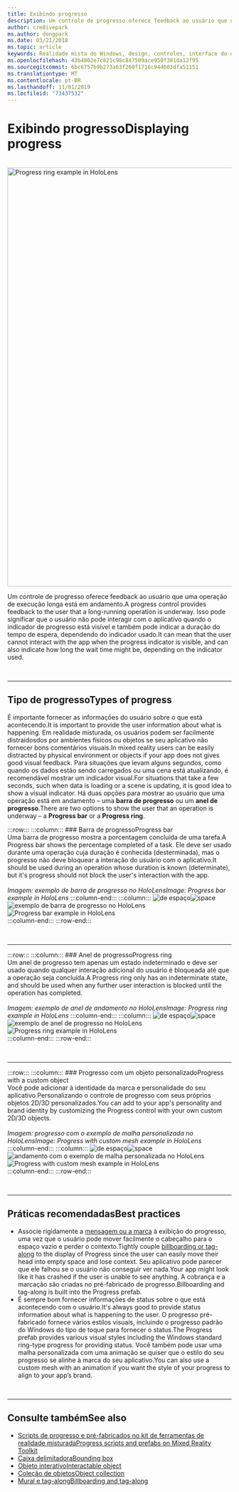 ```yaml
---
title: Exibindo progresso
description: Um controle de progresso oferece feedback ao usuário que uma operação de execução longa está em andamento.
author: cre8ivepark
ms.author: dongpark
ms.date: 03/21/2018
ms.topic: article
keywords: Realidade mista do Windows, design, controles, interface do usuário, UX
ms.openlocfilehash: 43b4802e7c821c98c847509ace950f381da12f95
ms.sourcegitcommit: 6bc6757b9b273a63f260f1716c944603dfa51151
ms.translationtype: MT
ms.contentlocale: pt-BR
ms.lasthandoff: 11/01/2019
ms.locfileid: "73437532"
---
```

# <a name="displaying-progress"></a><span data-ttu-id="3606d-104">Exibindo progresso</span><span class="sxs-lookup"><span data-stu-id="3606d-104">Displaying progress</span></span>

<br>

<img src="images/HoloLens2_Loader.gif" alt="Progress ring example in HoloLens" width="940px">

<span data-ttu-id="3606d-105">Um controle de progresso oferece feedback ao usuário que uma operação de execução longa está em andamento.</span><span class="sxs-lookup"><span data-stu-id="3606d-105">A progress control provides feedback to the user that a long-running operation is underway.</span></span> <span data-ttu-id="3606d-106">Isso pode significar que o usuário não pode interagir com o aplicativo quando o indicador de progresso está visível e também pode indicar a duração do tempo de espera, dependendo do indicador usado.</span><span class="sxs-lookup"><span data-stu-id="3606d-106">It can mean that the user cannot interact with the app when the progress indicator is visible, and can also indicate how long the wait time might be, depending on the indicator used.</span></span>

<br>

---

## <a name="types-of-progress"></a><span data-ttu-id="3606d-107">Tipo de progresso</span><span class="sxs-lookup"><span data-stu-id="3606d-107">Types of progress</span></span>

<span data-ttu-id="3606d-108">É importante fornecer as informações do usuário sobre o que está acontecendo.</span><span class="sxs-lookup"><span data-stu-id="3606d-108">It is important to provide the user information about what is happening.</span></span> <span data-ttu-id="3606d-109">Em realidade misturada, os usuários podem ser facilmente distraídosdos por ambientes físicos ou objetos se seu aplicativo não fornecer bons comentários visuais.</span><span class="sxs-lookup"><span data-stu-id="3606d-109">In mixed reality users can be easily distracted by physical environment or objects if your app does not gives good visual feedback.</span></span> <span data-ttu-id="3606d-110">Para situações que levam alguns segundos, como quando os dados estão sendo carregados ou uma cena está atualizando, é recomendável mostrar um indicador visual.</span><span class="sxs-lookup"><span data-stu-id="3606d-110">For situations that take a few seconds, such when data is loading or a scene is updating, it is good idea to show a visual indicator.</span></span> <span data-ttu-id="3606d-111">Há duas opções para mostrar ao usuário que uma operação está em andamento – uma **barra de progresso** ou um **anel de progresso**.</span><span class="sxs-lookup"><span data-stu-id="3606d-111">There are two options to show the user that an operation is underway – a **Progress bar** or a **Progress ring**.</span></span>

:::row:::
    :::column:::
        ### <a name="progress-barbr"></a><span data-ttu-id="3606d-112">Barra de progresso</span><span class="sxs-lookup"><span data-stu-id="3606d-112">Progress bar</span></span><br>
        <span data-ttu-id="3606d-113">Uma barra de progresso mostra a porcentagem concluída de uma tarefa.</span><span class="sxs-lookup"><span data-stu-id="3606d-113">A Progress bar shows the percentage completed of a task.</span></span> <span data-ttu-id="3606d-114">Ele deve ser usado durante uma operação cuja duração é conhecida (desterminada), mas o progresso não deve bloquear a interação do usuário com o aplicativo.</span><span class="sxs-lookup"><span data-stu-id="3606d-114">It should be used during an operation whose duration is known (determinate), but it's progress should not block the user's interaction with the app.</span></span><br>
        <br>
        <span data-ttu-id="3606d-115">*Imagem: exemplo de barra de progresso no HoloLens*</span><span class="sxs-lookup"><span data-stu-id="3606d-115">*Image: Progress bar example in HoloLens*</span></span>
    :::column-end:::
        :::column:::
        <span data-ttu-id="3606d-116">![de espaço](images/spacer-20x582.png)</span><span class="sxs-lookup"><span data-stu-id="3606d-116">![space](images/spacer-20x582.png)</span></span><br>
       <span data-ttu-id="3606d-117">![exemplo de barra de progresso no HoloLens](images/640px-progressbar.jpg)</span><span class="sxs-lookup"><span data-stu-id="3606d-117">![Progress bar example in HoloLens](images/640px-progressbar.jpg)</span></span><br>
    :::column-end:::
:::row-end:::

<br>

---

:::row:::
    :::column:::
        ### <a name="progress-ringbr"></a><span data-ttu-id="3606d-118">Anel de progresso</span><span class="sxs-lookup"><span data-stu-id="3606d-118">Progress ring</span></span><br>
        <span data-ttu-id="3606d-119">Um anel de progresso tem apenas um estado indeterminado e deve ser usado quando qualquer interação adicional do usuário é bloqueada até que a operação seja concluída.</span><span class="sxs-lookup"><span data-stu-id="3606d-119">A Progress ring only has an indeterminate state, and should be used when any further user interaction is blocked until the operation has completed.</span></span><br>
        <br>
        <span data-ttu-id="3606d-120">*Imagem: exemplo de anel de andamento no HoloLens*</span><span class="sxs-lookup"><span data-stu-id="3606d-120">*Image: Progress ring example in HoloLens*</span></span>
    :::column-end:::
        :::column:::
        <span data-ttu-id="3606d-121">![de espaço](images/spacer-20x582.png)</span><span class="sxs-lookup"><span data-stu-id="3606d-121">![space](images/spacer-20x582.png)</span></span><br>
       <span data-ttu-id="3606d-122">![exemplo de anel de progresso no HoloLens](images/640px-progressring.jpg)</span><span class="sxs-lookup"><span data-stu-id="3606d-122">![Progress ring example in HoloLens](images/640px-progressring.jpg)</span></span><br>
    :::column-end:::
:::row-end:::

<br>

---

:::row:::
    :::column:::
        ### <a name="progress-with-a-custom-objectbr"></a><span data-ttu-id="3606d-123">Progresso com um objeto personalizado</span><span class="sxs-lookup"><span data-stu-id="3606d-123">Progress with a custom object</span></span><br>
        <span data-ttu-id="3606d-124">Você pode adicionar à identidade da marca e personalidade do seu aplicativo Personalizando o controle de progresso com seus próprios objetos 2D/3D personalizados.</span><span class="sxs-lookup"><span data-stu-id="3606d-124">You can add to your app's personality and brand identity by customizing the Progress control with your own custom 2D/3D objects.</span></span><br>
        <br>
        <span data-ttu-id="3606d-125">*Imagem: progresso com o exemplo de malha personalizada no HoloLens*</span><span class="sxs-lookup"><span data-stu-id="3606d-125">*Image: Progress with custom mesh example in HoloLens*</span></span>
    :::column-end:::
        :::column:::
        <span data-ttu-id="3606d-126">![de espaço](images/spacer-20x582.png)</span><span class="sxs-lookup"><span data-stu-id="3606d-126">![space](images/spacer-20x582.png)</span></span><br>
       <span data-ttu-id="3606d-127">![andamento com o exemplo de malha personalizada no HoloLens](images/640px-progresscustom.jpg)</span><span class="sxs-lookup"><span data-stu-id="3606d-127">![Progress with custom mesh example in HoloLens](images/640px-progresscustom.jpg)</span></span><br>
    :::column-end:::
:::row-end:::

<br>

---

## <a name="best-practices"></a><span data-ttu-id="3606d-128">Práticas recomendadas</span><span class="sxs-lookup"><span data-stu-id="3606d-128">Best practices</span></span>
* <span data-ttu-id="3606d-129">Associe rigidamente a [mensagem ou a marca](billboarding-and-tag-along.md) à exibição do progresso, uma vez que o usuário pode mover facilmente o cabeçalho para o espaço vazio e perder o contexto.</span><span class="sxs-lookup"><span data-stu-id="3606d-129">Tightly couple [billboarding or tag-along](billboarding-and-tag-along.md) to the display of Progress since the user can easily move their head into empty space and lose context.</span></span> <span data-ttu-id="3606d-130">Seu aplicativo pode parecer que ele falhou se o usuário não conseguir ver nada.</span><span class="sxs-lookup"><span data-stu-id="3606d-130">Your app might look like it has crashed if the user is unable to see anything.</span></span> <span data-ttu-id="3606d-131">A cobrança e a marcação são criadas no pré-fabricado de progresso.</span><span class="sxs-lookup"><span data-stu-id="3606d-131">Billboarding and tag-along is built into the Progress prefab.</span></span>
* <span data-ttu-id="3606d-132">É sempre bom fornecer informações de status sobre o que está acontecendo com o usuário.</span><span class="sxs-lookup"><span data-stu-id="3606d-132">It's always good to provide status information about what is happening to the user.</span></span> <span data-ttu-id="3606d-133">O progresso pré-fabricado fornece vários estilos visuais, incluindo o progresso padrão do Windows do tipo de toque para fornecer o status.</span><span class="sxs-lookup"><span data-stu-id="3606d-133">The Progress prefab provides various visual styles including the Windows standard ring-type progress for providing status.</span></span> <span data-ttu-id="3606d-134">Você também pode usar uma malha personalizada com uma animação se quiser que o estilo do seu progresso se alinhe à marca do seu aplicativo.</span><span class="sxs-lookup"><span data-stu-id="3606d-134">You can also use a custom mesh with an animation if you want the style of your progress to align to your app’s brand.</span></span>

<br>

---

## <a name="see-also"></a><span data-ttu-id="3606d-135">Consulte também</span><span class="sxs-lookup"><span data-stu-id="3606d-135">See also</span></span>
* [<span data-ttu-id="3606d-136">Scripts de progresso e pré-fabricados no kit de ferramentas de realidade misturada</span><span class="sxs-lookup"><span data-stu-id="3606d-136">Progress scripts and prefabs on Mixed Reality Toolkit</span></span>](https://github.com/microsoft/MixedRealityToolkit-Unity/tree/mrtk_development/Assets/MixedRealityToolkit.SDK/Features/UX/Prefabs/Loader)
* [<span data-ttu-id="3606d-137">Caixa delimitadora</span><span class="sxs-lookup"><span data-stu-id="3606d-137">Bounding box</span></span>](app-bar-and-bounding-box.md)
* [<span data-ttu-id="3606d-138">Objeto interativo</span><span class="sxs-lookup"><span data-stu-id="3606d-138">Interactable object</span></span>](interactable-object.md)
* [<span data-ttu-id="3606d-139">Coleção de objetos</span><span class="sxs-lookup"><span data-stu-id="3606d-139">Object collection</span></span>](object-collection.md)
* [<span data-ttu-id="3606d-140">Mural e tag-along</span><span class="sxs-lookup"><span data-stu-id="3606d-140">Billboarding and tag-along</span></span>](billboarding-and-tag-along.md)
